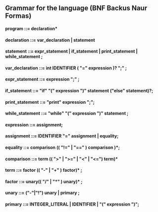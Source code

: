 ## Grammar for the language (BNF Backus Naur Formas)
#### program ::= declaration*
#### declaration ::= var_declaration | statement
#### statement ::= expr_statement | if_statement | print_statement | while_statement ;

#### var_declaration ::= int IDENTIFIER ( "=" expression )? ";" ;

#### expr_statement ::= expression ";" ;
#### if_statement ::= "if" "(" expression ")" statement ("else" statement)?;
#### print_statement ::= "print" expression ";";
#### while_statement ::= "while" "(" expression ")" statement ;

#### expression ::= assignment;
#### assignment ::= IDENTIFIER "=" assignment | equality;
#### equality ::= comparison (( "!=" | "==" ) comparison )*;
#### comparison ::= term (( ">" | ">=" | "<" | "<=") term)*
#### term ::= factor (( "-" | "+" ) factor)* ;
#### factor ::= unary(( "/" | "\*" ) unary)* ;
#### unary ::= ("-"|"!") unary | primary ;
#### primary ::= INTEGER_LITERAL | IDENTIFIER | "(" expression ")";


